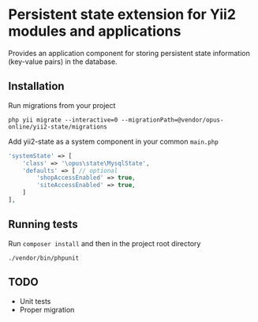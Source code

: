 
Persistent state extension for Yii2 modules and applications
=========

Provides an application component for storing persistent state information
(key-value pairs) in the database.

Installation
------------
Run migrations from your project
```
php yii migrate --interactive=0 --migrationPath=@vendor/opus-online/yii2-state/migrations
```

Add yii2-state as a system component in your common `main.php`
```php
'systemState' => [
    'class' => '\opus\state\MysqlState',
    'defaults' => [ // optional
        'shopAccessEnabled' => true,
        'siteAccessEnabled' => true,
    ]
],

```
Running tests
-------------
Run `composer install` and then in the project root directory
```
./vendor/bin/phpunit
```

TODO
----
* Unit tests
* Proper migration
